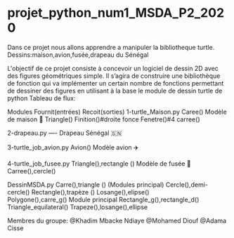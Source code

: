 # projet_python_num1_MSDA_P2_2020
Dans ce projet nous allons apprendre a manipuler la  bibliotheque turtle.
Dessins:maison,avion,fusée,drapeau du Sénégal 

L'objectif de ce projet consiste à concevoir un logiciel de dessin 2D avec des figures géométriques
simple. Il s’agira de construire une bibliothèque de fonction qui va implémenter un certain nombre de 
fonctions permettant de dessiner des figures en utilisant à la base le module de dessin turtle de python
Tableau de flux:


Modules                Fournit(entrées)               Recoit(sorties)
1-turtle_Maison.py       Caree()                       Modèle de maison 🏡 
                        Triangle()
                        Finition()#droite fonce 
                        Fenetre()#4 carree()

2-drapeau.py                —-                            Drapeau Sénégal 🇸🇳 

3-turtle_job_avion.py     Avion()                      Modèle avion ✈️ 
 
4-turtle_job_fusee.py     Triangle(),rectangle ()      Modèle de fusée 🚀 
                           Carree(),cercle()


DessinMSDA.py            Carre(),triangle ()
 (Modules principal)       Cercle(),demi-cercle()
                         Rectangle(),trapèze ()
                         Losange(),elipse()                            
                         Polygone(),carre_g()            Module principal 
                         Rectangle_g(),rectangle_d()
                         Triangle_equilateral()
                         Trapeze(),losange(),ellipse 

Membres du groupe:
@Khadim Mbacke Ndiaye 
@Mohamed Diouf
@Adama Cisse
